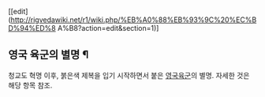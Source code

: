 [[edit](http://rigvedawiki.net/r1/wiki.php/%EB%A0%88%EB%93%9C%20%EC%BD%94%ED%8
A%B8?action=edit&section=1)]

## 영국 육군의 별명 ¶

  

청교도 혁명 이후, 붉은색 제복을 입기 시작하면서 붙은 [영국육군](%EC%98%81%EA%B5%AD%EA%B5%B0#s-2.2.md)의 별명. 자세한 것은 해당 항목 참조.

